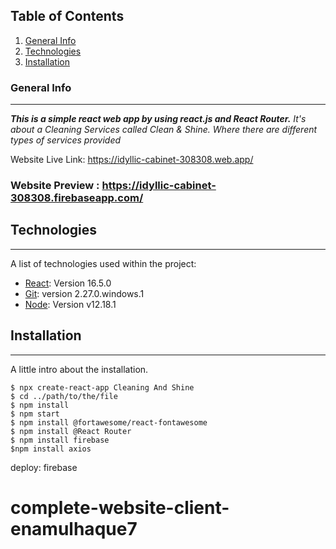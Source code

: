 ## Table of Contents
1. [General Info](#general-info)
2. [Technologies](#technologies)
3. [Installation](#installation)

### General Info
***
***This is a simple react web app by using react.js and React Router.***
*It's about a Cleaning Services called Clean & Shine. Where there are different types of services provided*

Website Live Link: https://idyllic-cabinet-308308.web.app/
   

### Website Preview : https://idyllic-cabinet-308308.firebaseapp.com/
  

## Technologies
***
A list of technologies used within the project:
* [React](https://reactjs.org/): Version 16.5.0 
* [Git](https://git-scm.com/): version 2.27.0.windows.1
* [Node](https://nodejs.org/en/): Version v12.18.1

## Installation
***
A little intro about the installation. 
```
$ npx create-react-app Cleaning And Shine
$ cd ../path/to/the/file
$ npm install
$ npm start
$ npm install @fortawesome/react-fontawesome
$ npm install @React Router
$ npm install firebase
$npm install axios
```
deploy: firebase

 

# complete-website-client-enamulhaque7
